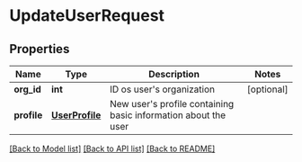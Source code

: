 # UpdateUserRequest

## Properties
Name | Type | Description | Notes
------------ | ------------- | ------------- | -------------
**org_id** | **int** | ID os user&#39;s organization | [optional] 
**profile** | [**UserProfile**](UserProfile.md) | New user&#39;s profile containing basic information about the user | 

[[Back to Model list]](../README.md#documentation-for-models) [[Back to API list]](../README.md#documentation-for-api-endpoints) [[Back to README]](../README.md)


